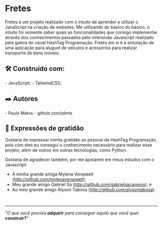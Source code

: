 <h1>Fretes</h1>
<p>Fretes é um projeto realizado com o intuito de aprender a utilizar o JavaScript na criação de websites. Me utilizando do básico do básico, o intuito foi somente saber quais as funcionalidades que consigo implementar através dos conhecimentos passados pelo intensivão Javascript realizado pela galera do canal HashTag Programação. Fretes em si é a simulação de uma aplicação para aluguel de veículos e acessórios para realizar transporte de bens móveis.</p>

<h2>🛠️ Construído com:</h2>
- JavaScript;
- TailwindCSS;

<h2>✒️ Autores</h2>
- Paulo Matos - github.com/plmts

<h2>🎁 Expressões de gratidão</h2>
Gostaria de expressar minha gratidão ao pessoal da HashTag Programação, pois com eles eu consegui o conhecimento necessário para realizar esse projeto, além de outros em outras tecnologias, como Python.

Gostaria de agradecer também, por me apoiarem em meus estudos com o Javascript: 
- À minha grande amiga Mylena Verspeelt (http://github.com/mylenaverspeelt);
- Meu grande amigo Gabriel Sá (http://github.com/gabrielsacampos); e
- Ao meu grande amigo Alyson Tabosa (http://github.com/alysontabosa).
<br>
<hr>
<p><i>"O que você precisa <strong>adquirir</strong> para conseguir aquilo que você quer <strong>construir?</strong>"</i></p>
